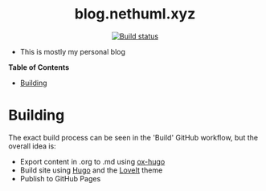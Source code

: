 <div align="center">

# blog.nethuml.xyz

[![Build status](https://img.shields.io/github/actions/workflow/status/NethumL/blog/build.yml?branch=main)](https://github.com/NethumL/blog/actions/workflows/build.yml)

</div>

- This is mostly my personal blog

<!-- markdown-toc start - Don't edit this section. Run M-x markdown-toc-refresh-toc -->

**Table of Contents**

- [Building](#building)

<!-- markdown-toc end -->

# Building

The exact build process can be seen in the 'Build' GitHub workflow, but the overall idea is:

- Export content in .org to .md using [ox-hugo](https://github.com/kaushalmodi/ox-hugo)
- Build site using [Hugo](https://gohugo.io) and the [LoveIt](https://github.com/dillonzq/LoveIt) theme
- Publish to GitHub Pages
